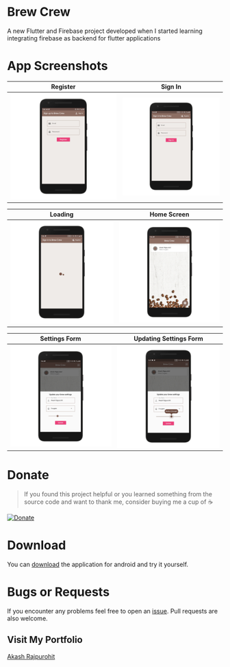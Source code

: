# Brew Crew

A new Flutter and Firebase project developed when I started learning integrating firebase as backend for flutter applications

# App Screenshots

Register     	      	     |  Sign In
:-------------------------:|:-------------------------:
![Register](./mockups/Register.png)  |  ![Sign-In](./mockups/Sign-In.png)

Loading              	 |   Home Screen                           
:---------------------:|:--------------------:
![Loading](./mockups/Loading-Screen.png)  | ![Main Screen](./mockups/Main-Screen.png)

Settings Form          |   Updating Settings Form                           
:---------------------:|:--------------------:
![Settings Form](./mockups/Settings-Form.png)  | ![Settings Form Updating](./mockups/Settings-Form-Updating.png)

# Donate
> If you found this project helpful or you learned something from the source code and want to thank me, consider buying me a cup of :coffee:

[![Donate](https://img.shields.io/badge/Donate-PayPal-green.svg)](https://www.paypal.me/RajpurohitAkash)

# Download
You can [download](https://github.com/AkashRajpurohit/Brew_Crew/releases/download/v1.0.0/app-arm64-v8a-release.apk) the application for android and try it yourself.

# Bugs or Requests

If you encounter any problems feel free to open an [issue](https://github.com/AkashRajpurohit/Brew_Crew/issues/new). Pull requests are also welcome.

## Visit My Portfolio
[Akash Rajpurohit](https://akashrajpurohit.cf)
